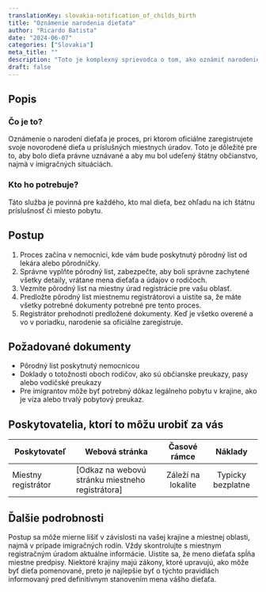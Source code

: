 ```yaml
---
translationKey: slovakia-notification_of_childs_birth
title: "Oznámenie narodenia dieťaťa"
author: "Ricardo Batista"
date: "2024-06-07"
categories: ["Slovakia"]
meta_title: ""
description: "Toto je komplexný sprievodca o tom, ako oznámiť narodenie dieťaťa, s užitočnými podrobnosťami pre miestnych Slovákov aj pre imigrantov."
draft: false
---
```


## Popis
### Čo je to?
Oznámenie o narodení dieťaťa je proces, pri ktorom oficiálne zaregistrujete svoje novorodené dieťa u príslušných miestnych úradov. Toto je dôležité pre to, aby bolo dieťa právne uznávané a aby mu bol udeľený štátny občianstvo, najmä v imigračných situáciách.

### Kto ho potrebuje?
Táto služba je povinná pre každého, kto mal dieťa, bez ohľadu na ich štátnu príslušnosť či miesto pobytu.

## Postup
1. Proces začína v nemocnici, kde vám bude poskytnutý pôrodný list od lekára alebo pôrodníčky.
2. Správne vyplňte pôrodný list, zabezpečte, aby boli správne zachytené všetky detaily, vrátane mena dieťaťa a údajov o rodičoch.
3. Vezmite pôrodný list na miestny úrad registrácie pre vašu oblasť.
4. Predložte pôrodný list miestnemu registrátorovi a uistite sa, že máte všetky potrebné dokumenty potrebné pre tento proces.
5. Registrátor prehodnotí predložené dokumenty. Keď je všetko overené a vo v poriadku, narodenie sa oficiálne zaregistruje.

## Požadované dokumenty
- Pôrodný list poskytnutý nemocnicou
- Doklady o totožnosti oboch rodičov, ako sú občianske preukazy, pasy alebo vodičské preukazy
- Pre imigrantov môže byť potrebný dôkaz legálneho pobytu v krajine, ako je víza alebo trvalý pobytový preukaz.

## Poskytovatelia, ktorí to môžu urobiť za vás

| Poskytovateľ  |     Webová stránka     |     Časové rámce    |       Náklady      |
| --------------- | --------------- |  :-------------: | :-------------: |
| Miestny registrátor |  [Odkaz na webovú stránku miestneho registrátora] |      Záleží na lokalite |    Typicky bezplatne |

## Ďalšie podrobnosti
Postup sa môže mierne líšiť v závislosti na vašej krajine a miestnej oblasti, najmä v prípade imigračných rodín. Vždy skontrolujte s miestnym registračným úradom aktuálne informácie. Uistite sa, že meno dieťaťa spĺňa miestne predpisy. Niektoré krajiny majú zákony, ktoré upravujú, ako môže byť dieťa pomenované, preto je najlepšie byť o týchto pravidlách informovaný pred definitívnym stanovením mena vášho dieťaťa.
